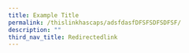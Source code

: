 ```yaml
---
title: Example Title
permalink: /thislinkhascaps/adsfdasfDFSFSDFSDFSF/
description: ""
third_nav_title: Redirectedlink
---
```


